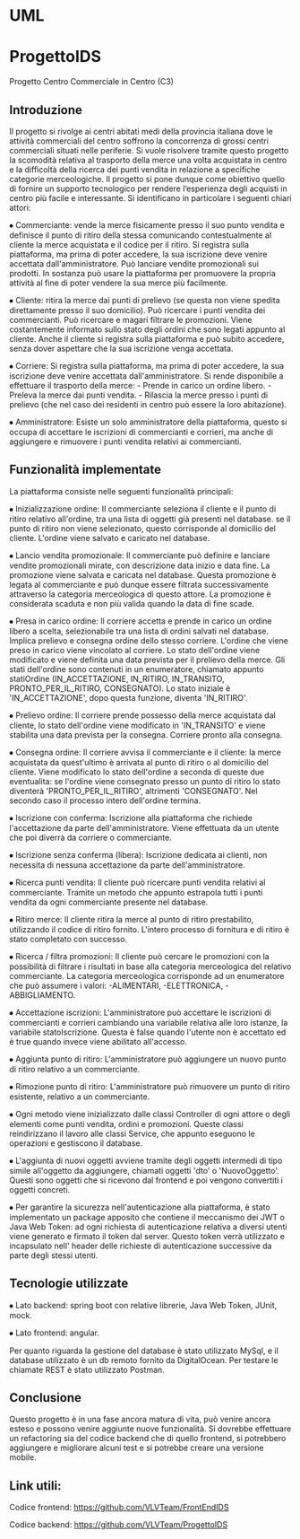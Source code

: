 # UML
# ProgettoIDS
Progetto Centro Commerciale in Centro (C3)


## Introduzione

Il progetto si rivolge ai centri abitati medi della provincia italiana dove le attività commerciali del centro soffrono la concorrenza di grossi centri commerciali situati nelle periferie. Si vuole risolvere tramite questo progetto la scomodità relativa al trasporto della merce una volta acquistata in centro e la difficoltà della ricerca dei punti vendita in relazione a specifiche categorie merceologiche. Il progetto si pone dunque come obiettivo quello di fornire un supporto tecnologico per rendere l’esperienza degli acquisti in centro più facile e interessante. Si identificano in particolare i seguenti chiari attori:

⦁	Commerciante: vende la merce fisicamente presso il suo punto vendita e definisce il punto di ritiro della stessa comunicando contestualmente al cliente la merce acquistata e il codice per il ritiro. Si registra sulla piattaforma, ma prima di poter accedere, la sua iscrizione deve venire accettata dall'amministratore. Può lanciare vendite promozionali sui prodotti. In sostanza può usare la piattaforma per promuovere la propria attività al fine di poter vendere la sua merce più facilmente.

⦁	Cliente: ritira la merce dai punti di prelievo (se questa non viene spedita direttamente presso il suo domicilio). Può ricercare i punti vendita dei commercianti. Può ricercare e magari filtrare le promozioni. Viene costantemente informato sullo stato degli ordini che sono legati appunto al cliente. Anche il cliente si registra sulla piattaforma e può subito accedere, senza dover aspettare che la sua iscrizione venga accettata.

⦁	Corriere: Si registra sulla piattaforma, ma prima di poter accedere, la sua iscrizione deve venire accettata dall'amministratore. Si rende disponibile a effettuare il trasporto della merce: - Prende in carico un ordine libero. - Preleva la merce dai punti vendita. - Rilascia la merce presso i punti di prelievo (che nel caso dei residenti in centro può essere la loro abitazione).

⦁	Amministratore: Esiste un solo amministratore della piattaforma, questo si occupa di accettare le iscrizioni di commercianti e corrieri, ma anche di aggiungere e rimuovere i punti vendita relativi ai commercianti.


## Funzionalità implementate

La piattaforma consiste nelle seguenti funzionalità principali:

⦁	Inizializzazione ordine: Il commerciante seleziona il cliente e il punto di ritiro relativo all'ordine, tra una lista di oggetti già presenti nel database. se il punto di ritiro non viene selezionato, questo corrisponde al domicilio del cliente. L'ordine viene salvato e caricato nel database.

⦁	Lancio vendita promozionale: Il commerciante può definire e lanciare vendite promozionali mirate, con descrizione data inizio e data fine. La promozione viene salvata e caricata nel database. Questa promozione è legata al commerciante e può dunque essere filtrata successivamente attraverso la categoria merceologica di questo attore. La promozione è considerata scaduta e non più valida quando la data di fine scade.

⦁	Presa in carico ordine: Il corriere accetta e prende in carico un ordine libero a scelta, selezionabile tra una lista di ordini salvati nel database. Implica prelievo e consegna ordine dello stesso corriere. L'ordine che viene preso in carico viene vincolato al corriere. Lo stato dell'ordine viene modificato e viene definita una data prevista per il prelievo della merce. Gli stati dell'ordine sono contenuti in un enumeratore, chiamato appunto statiOrdine (IN_ACCETTAZIONE, IN_RITIRO, IN_TRANSITO, PRONTO_PER_IL_RITIRO, CONSEGNATO). Lo stato iniziale è 'IN_ACCETTAZIONE', dopo questa funzione, diventa 'IN_RITIRO'.

⦁	Prelievo ordine: Il corriere prende possesso della merce acquistata dal cliente, lo stato dell'ordine viene modificato in 'IN_TRANSITO' e viene stabilita una data prevista per la consegna. Corriere pronto alla consegna.

⦁	Consegna ordine: Il corriere avvisa il commerciante e il cliente: la merce acquistata da quest'ultimo è arrivata al punto di ritiro o al domicilio del cliente. Viene modificato lo stato dell'ordine a seconda di queste due eventualita: se l'ordine viene consegnato presso un punto di ritiro lo stato diventerà 'PRONTO_PER_IL_RITIRO', altrimenti 'CONSEGNATO'. Nel secondo caso il processo intero dell'ordine termina.

⦁	Iscrizione con conferma: Iscrizione alla piattaforma che richiede l'accettazione da parte dell'amministratore. Viene effettuata da un utente che poi diverrà da corriere o commerciante.

⦁	Iscrizione senza conferma (libera): Iscrizione dedicata ai clienti, non necessita di nessuna accettazione da parte dell'amministratore.

⦁	Ricerca punti vendita: Il cliente può ricercare punti vendita relativi al commerciante. Tramite un metodo che appunto estrapola tutti i punti vendita da ogni commerciante presente nel database.

⦁	Ritiro merce: Il cliente ritira la merce al punto di ritiro prestabilito, utilizzando il codice di ritiro fornito. L'intero processo di fornitura e di ritiro è stato completato con successo.

⦁	Ricerca / filtra promozioni: Il cliente può cercare le promozioni con la possibilità di filtrare i risultati in base alla categoria merceologica del relativo commerciante. La categoria merceologica corrisponde ad un enumeratore che può assumere i valori:      -ALIMENTARI, -ELETTRONICA, -ABBIGLIAMENTO.

⦁	Accettazione iscrizioni: L'amministratore può accettare le iscrizioni di commercianti e corrieri cambiando una variabile relativa alle loro istanze, la variabile statoIscrizione. Questa è false quando l'utente non è accettato ed è true quando invece viene abilitato all'accesso.

⦁	Aggiunta punto di ritiro:  L'amministratore può aggiungere un nuovo punto di ritiro relativo a un commerciante.

⦁	Rimozione punto di ritiro: L'amministratore può rimuovere un punto di ritiro esistente, relativo a un commerciante.

⦁	Ogni metodo viene inizializzato dalle classi Controller di ogni attore o degli elementi come punti vendita, ordini e promozioni. Queste classi reindirizzano il lavoro alle classi Service, che appunto eseguono le operazioni e gestiscono il database.

⦁	L'aggiunta di nuovi oggetti avviene tramite degli oggetti intermedi di tipo simile all'oggetto da aggiungere, chiamati oggetti 'dto' o 'NuovoOggetto'. Questi sono oggetti che si ricevono dal frontend e poi vengono convertiti i oggetti concreti.

⦁	Per garantire la sicurezza nell'autenticazione alla piattaforma, è stato implementato un package apposito che contiene il meccanismo dei JWT o Java Web Token: ad ogni richiesta di autenticazione relativa a diversi utenti viene generato e firmato il token dal server. Questo token verrà utilizzato e incapsulato nell' header delle richieste di autenticazione successive da parte degli stessi utenti.


## Tecnologie utilizzate

⦁	Lato backend: spring boot con relative librerie, Java Web Token, JUnit, mock.

⦁	Lato frontend: angular.

Per quanto riguarda la gestione del database è stato utilizzato MySql, e il database utilizzato è un db remoto fornito da DigitalOcean. Per testare le chiamate REST è stato utilizzato Postman.


## Conclusione

Questo progetto è in una fase ancora matura di vita, può venire ancora esteso e possono venire aggiunte nuove funzionalità. Si dovrebbe effettuare un refactoring sia del codice backend che di quello frontend, si potrebbero aggiungere e migliorare alcuni test e si potrebbe creare una versione mobile.


## Link utili:

Codice frontend: https://github.com/VLVTeam/FrontEndIDS

Codice backend: https://github.com/VLVTeam/ProgettoIDS
